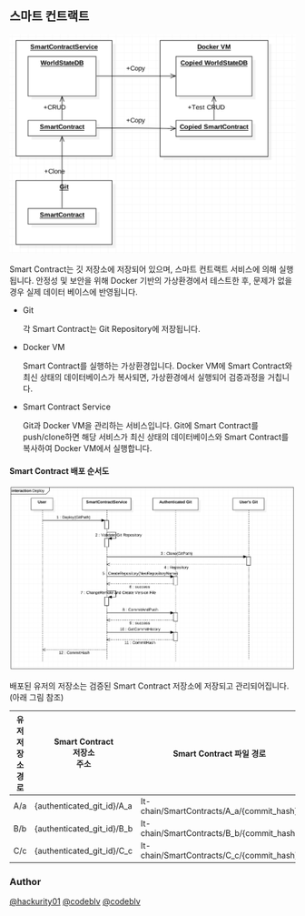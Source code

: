 ## 스마트 컨트랙트 <a name="SmartContract"></a>

![smartContract-implementation-deploy](../images/smartContract-implementation-deploy.png)

Smart Contract는 깃 저장소에 저장되어 있으며, 스마트 컨트랙트 서비스에 의해 실행됩니다. 안정성 및 보안을 위해 Docker 기반의 가상환경에서 테스트한 후, 문제가 없을 경우 실제 데이터 베이스에 반영됩니다.

- Git

  각 Smart Contract는 Git Repository에 저장됩니다.

- Docker VM

  Smart Contract를 실행하는 가상환경입니다. Docker VM에 Smart Contract와 최신 상태의 데이터베이스가 복사되면, 가상환경에서 실행되어 검증과정을 거칩니다.

- Smart Contract Service

  Git과 Docker VM을 관리하는 서비스입니다. Git에 Smart Contract를 push/clone하면 해당 서비스가 최신 상태의 데이터베이스와 Smart Contract를 복사하여 Docker VM에서 실행합니다.
  ​

#### Smart Contract 배포 순서도

![smartContract-implementation-seq](../images/smartContract-implementation-seq.png)

배포된 유저의 저장소는 검증된 Smart Contract 저장소에 저장되고 관리되어집니다. (아래 그림 참조)

| 유저 <br />저장소 <br />경로      | Smart Contract <br />저장소 <br />주소    | Smart Contract 파일 경로                   |
| -------------------------------- | ---------------------------------------- | ----------------------------------------- |
| A/a                              | {authenticated_git_id}/A_a               | It-chain/SmartContracts/A_a/{commit_hash} |
| B/b                              | {authenticated_git_id}/B_b               | It-chain/SmartContracts/B_b/{commit_hash} |
| C/c                              | {authenticated_git_id}/C_c               | It-chain/SmartContracts/C_c/{commit_hash} |

### Author

[@hackurity01](https://github.com/hackurity01)
[@codeblv](https://github.com/codeblv)
[@codeblv](https://github.com/codeblv)
